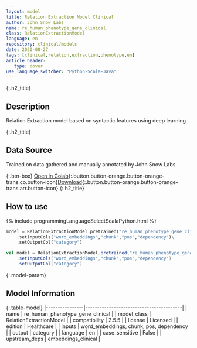 ```yaml
---
layout: model
title: Relation Extraction Model Clinical
author: John Snow Labs
name: re_human_phenotype_gene_clinical
class: RelationExtractionModel
language: en
repository: clinical/models
date: 2020-08-27
tags: [clinical,relation,extraction,phenotype,en]
article_header:
   type: cover
use_language_switcher: "Python-Scala-Java"
---
```


{:.h2_title}
## Description
Relation Extraction model based on syntactic features using deep learning  


{:.h2_title}
## Data Source
Trained on data gathered and manually annotated by John Snow Labs
  

{:.btn-box}
[Open in Colab](https://colab.research.google.com/github/JohnSnowLabs/spark-nlp-workshop/blob/master/tutorials/Certification_Trainings/Healthcare/10.Clinical_Relation_Extraction.ipynb){:.button.button-orange.button-orange-trans.co.button-icon}[Download](https://s3.amazonaws.com/auxdata.johnsnowlabs.com/clinical/models/re_human_phenotype_gene_clinical_en_2.5.5_2.4_1598560152543.zip){:.button.button-orange.button-orange-trans.arr.button-icon}
{:.h2_title}
## How to use 
<div class="tabs-box" markdown="1">

{% include programmingLanguageSelectScalaPython.html %}

```python
model = RelationExtractionModel.pretrained("re_human_phenotype_gene_clinical","en","clinical/models")\
	.setInputCols("word_embeddings","chunk","pos","dependency")\
	.setOutputCol("category")
```

```scala
val model = RelationExtractionModel.pretrained("re_human_phenotype_gene_clinical","en","clinical/models")
	.setInputCols("word_embeddings","chunk","pos","dependency")
	.setOutputCol("category")
```
</div>



{:.model-param}
## Model Information

{:.table-model}
|----------------|-----------------------------------------|
| name           | re_human_phenotype_gene_clinical        |
| model_class    | RelationExtractionModel                 |
| compatibility  | 2.5.5                                   |
| license        | Licensed                                |
| edition        | Healthcare                              |
| inputs         | word_embeddings, chunk, pos, dependency |
| output         | category                                |
| language       | en                                      |
| case_sensitive | False                                   |
| upstream_deps  | embeddings_clinical                     |


